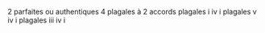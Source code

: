 2 parfaites ou authentiques
4 plagales à 2 accords
plagales i iv i
plagales v iv i
plagales iii iv i



